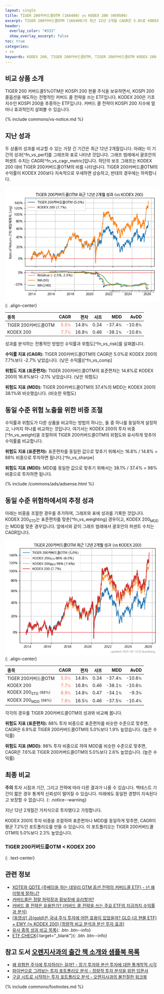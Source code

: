 ```yaml
---
layout: single
title: TIGER 200커버드콜OTM (166400) vs KODEX 200 (069500)
excerpt: TIGER 200커버드콜OTM (166400)의 최근 12년 2개월 CAGR은 5.0%로 KODEX 200 (069500)의 7.7%보다 -2.7% 낮았습니다.
header:
  overlay_color: "#333"
  show_overlay_excerpt: false
toc: true
categories:
- vs
keywords: KODEX 200, TIGER 200커버드콜OTM, TIGER 200커버드콜OTM KODEX 200 비교, 166400, 069500, 166400 166400 비교
---
```


## 비교 상품 소개


TIGER 200 커버드콜5%OTM은 KOSPI 200 현물 주식을 보유하면서, KOSPI 200 콜옵션을 매도하는 전형적인 커버드 콜 전략을 쓰는 ETF입니다. KODEX 200은 기초 지수인 KOSPI 200을 추종하는 ETF입니다. 커버드 콜 전략이 KOSPI 200 지수에 얼마나 효과적인지 살펴볼 수 있습니다.



{% include commons/vs-notice.md %}

## 지난 성과

두 상품의 성과를 비교할 수 있는 가장 긴 기간은 최근 12년 2개월입니다. 아래는 이 기간의 성과[^fn_vs_perf]를 그래프와 표로 나타낸 것입니다.
그래프 범례에서 괄호안의 퍼센트 수치는 CAGR[^fn_vs_cagr_metric]입니다.
하단의 보조 그래프는 KODEX 200 대비 TIGER 200커버드콜OTM의 비를 나타냅니다.
TIGER 200커버드콜OTM의 수익률이 KODEX 200보다 지속적으로 우세하면 상승하고, 반대의 경우에는 하락합니다.

![TIGER 200커버드콜OTM](/vs/images/166400-vs-069500_dual.png){: .align-center}

| **종목** | **CAGR** | **편차** | **샤프** | **MDD** | **AvDD** |
| :------------ | ------: | -----------: | -------: | ------: | -------: |
| TIGER 200커버드콜OTM | <span style="color: tomato">5.0<small>%</small></span> | 14.8<small>%</small> | 0.34 | -37.4<small>%</small> | -10.6<small>%</small> |
| KODEX 200 | <span style="color: tomato">7.7<small>%</small></span> | 16.8<small>%</small> | 0.46 | -38.1<small>%</small> | -10.6<small>%</small> |

<!-- more -->


성과를 분석하는 전통적인 방법인 수익률과 위험도[^fn_vs_risk]를 살펴봅니다.

**수익률 지표 (CAGR):** TIGER 200커버드콜OTM의 CAGR은 5.0%로 KODEX 200의 7.7%보다 -2.7% 낮았습니다. (낮은 수익률)[^fn_vs_comp]

**위험도 지표 (표준편차):** TIGER 200커버드콜OTM의 표준편차는 14.8%로 KODEX 200의 16.8%보다 -2.1% 낮았습니다. (낮은 위험도)

**위험도 지표 (MDD):** TIGER 200커버드콜OTM의 37.4%의 MDD는 KODEX 200의 38.1%와 비슷했습니다. (비슷한 위험도)



## 동일 수준 위험 노출을 위한 비중 조절

수익률과 위험도가 다른 상품을 비교하는 방법의 하나는, 둘 중 하나를 동일하게 설정하고, 나머지 하나를 비교하는 것입니다.
여기서는 KODEX 200의 투자 비중[^fn_vs_weight]을 조절하여 TIGER 200커버드콜OTM의 위험도와 유사하게 맞추어 수익률를 비교합니다.

**위험도 지표 (표준편차):** 표준편차를 동일한 값으로 맞추기 위해서는 16.8% / 14.8% = 88% 비중으로 투자하면 됩니다.[^fn_vs_sharpe]

**위험도 지표 (MDD):** MDD를 동일한 값으로 맞추기 위해서는 38.1% / 37.4% = 98% 비중으로 투자하면 됩니다.


{% include /commons/ads/adsense.html %}



## 동일 수준 위험하에서의 추정 성과

아래는 비중을 조절한 경우를 추가하여, 그래프와 표에 성과를 기록한 것입니다.
KODEX 200<sub>STD</sub>는 표준편차를 맞춘[^fn_vs_weighting] 경우이고, KODEX 200<sub>MDD</sub>는 MDD를 맞춘 경우입니다.
앞에서와 같이 그래프 범례에서 괄호안의 퍼센트 수치는 CAGR입니다.


![TIGER 200커버드콜OTM](/vs/images/166400-vs-069500.png){: .align-center}



| **종목** | **CAGR** | **편차** | **샤프** | **MDD** | **AvDD** |
| :------------ | ------: | -----------: | -------: | ------: | -------: |
| TIGER 200커버드콜OTM | <span style="color: tomato">5.0<small>%</small></span> | 14.8<small>%</small> | 0.34 | -37.4<small>%</small> | -10.6<small>%</small> |
| KODEX 200 | <span style="color: tomato">7.7<small>%</small></span> | 16.8<small>%</small> | 0.46 | -38.1<small>%</small> | -10.6<small>%</small> |
| KODEX 200<sub>STD</sub> <small>(88%)</small> | <span style="color: tomato">6.9<small>%</small></span> | 14.8<small>%</small> | 0.47 | -34.1<small>%</small> | -9.3<small>%</small> |
| KODEX 200<sub>MDD</sub> <small>(98%)</small> | <span style="color: tomato">7.6<small>%</small></span> | 16.5<small>%</small> | 0.46 | -37.5<small>%</small> | -10.4<small>%</small> |



각각의 경우를 TIGER 200커버드콜OTM의 성과와 비교해 봅니다.

**위험도 지표 (표준편차):** 88% 투자 비중으로 표준편차를 비슷한 수준으로 맞추면, CAGR은 6.9%로 TIGER 200커버드콜OTM의 5.0%보다 1.9% 높았습니다. (높은 수익률)

**위험도 지표 (MDD):** 98% 투자 비중으로 하여 MDD를 비슷한 수준으로 맞추면, CAGR은 7.6%로 TIGER 200커버드콜OTM의 5.0%보다 2.6% 높았습니다. (높은 수익률)




## 최종 비교

**주의** 투자 시점과 기간, 그리고 전략에 따라 다른 결과가 나올 수 있습니다. 백테스트 기간이 짧은 경우 통계적 신뢰성이 떨어질 수 있습니다. 미래에도 동일한 경향이 지속된다고 보장할 수 없습니다.
{: .notice--warning}

지난 12년 2개월간 거치식으로 투자했다고 가정합니다.

KODEX 200의 투자 비중을 조절하여 표준편차나 MDD를 동일하게 맞추면, CAGR이 평균 7.2%인 포트폴리오를 만들 수 있습니다.
이 포트폴리오는 TIGER 200커버드콜OTM의 5.0%보다 2.3% 높았습니다.

### TIGER 200커버드콜OTM &lt; KODEX 200
{: .text-center}


## 관련 정보

- [XDTE와 QDTE (주배당을 하는 데일리 OTM 옵션 전략의 커버드콜 ETF) - 넌 왜 이렇게 잘하니?](https://kongdori.tistory.com/336)
- [커버드콜은 정말 하락장과 횡보장에 유리할까?](https://kongdori.tistory.com/238)
- [커버드 콜 전략은 유용한가? (커버드 콜 전략을 쓰는 주요 ETF의 지금까지 수익률과 분석)](https://kongdori.tistory.com/155)
- [[동영상] 금(gold)은 국내 주식 투자에 어떤 효용이 있었을까? GLD (금 현물 ETF) + EWY (≒ KODEX 200) [정량적 비교 분석과 분산 투자 효과]](https://youtu.be/jvs4wZdM0iA)
- [유사 종목 성과 비교 목록](/vs/){: .btn .btn--info}
- [ETF CHECK](https://www.etfcheck.co.kr/mobile/etpitem/069500/compare?compCode%5B%5D=166400){:target="_blank"}{: .btn .btn--info}


## 참고 도서 [오렌지사과의 출간 책 소개와 샘플북 목록](https://kongdori.tistory.com/691)

- [왜 위험한 주식에 투자하라는 걸까? - 장기 투자와 분산 투자에 대한 통계학적 시각](https://kongdori.tistory.com/421)
- [파이썬으로 그려보는 투자 포트폴리오 분석  - 정량적 투자 분석을 위한 입문서](https://kongdori.tistory.com/643)
- [구글 시트로 시작하는 투자 포트폴리오 분석 - 오렌지사과의 불친절한 워크북](https://kongdori.tistory.com/449)

{% include commons/footnotes.md %}